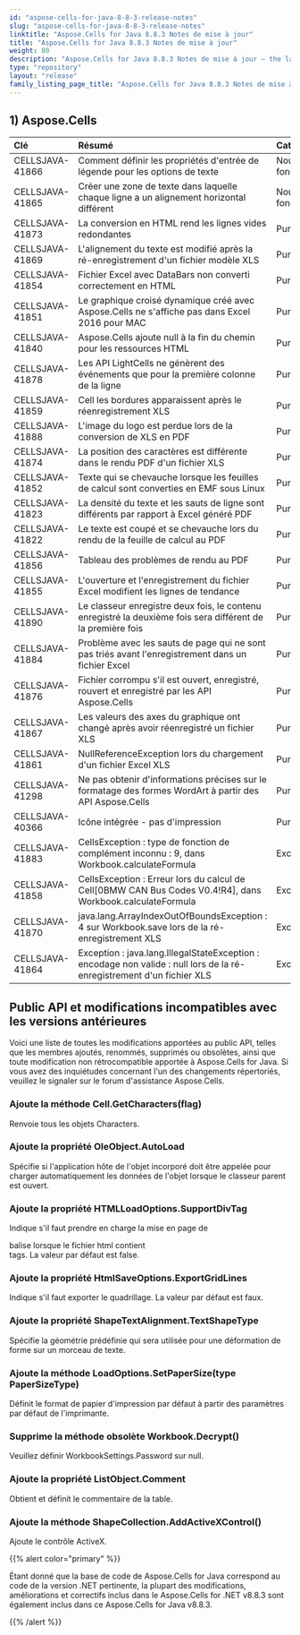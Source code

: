 ```yaml
---
id: "aspose-cells-for-java-8-8-3-release-notes"
slug: "aspose-cells-for-java-8-8-3-release-notes"
linktitle: "Aspose.Cells for Java 8.8.3 Notes de mise à jour"
title: "Aspose.Cells for Java 8.8.3 Notes de mise à jour"
weight: 80
description: "Aspose.Cells for Java 8.8.3 Notes de mise à jour – the latest updates and fixes."
type: "repository"
layout: "release"
family_listing_page_title: "Aspose.Cells for Java 8.8.3 Notes de mise à jour"
---
```

## **1) Aspose.Cells**

|**Clé**|**Résumé**|**Catégorie**|
|:- |:- |:- |
|CELLSJAVA-41866|Comment définir les propriétés d'entrée de légende pour les options de texte|Nouvelle fonctionnalité|
|CELLSJAVA-41865|Créer une zone de texte dans laquelle chaque ligne a un alignement horizontal différent|Nouvelle fonctionnalité|
|CELLSJAVA-41873|La conversion en HTML rend les lignes vides redondantes|Punaise|
|CELLSJAVA-41869|L'alignement du texte est modifié après la ré-enregistrement d'un fichier modèle XLS|Punaise|
|CELLSJAVA-41854|Fichier Excel avec DataBars non converti correctement en HTML|Punaise|
|CELLSJAVA-41851|Le graphique croisé dynamique créé avec Aspose.Cells ne s'affiche pas dans Excel 2016 pour MAC|Punaise|
|CELLSJAVA-41840|Aspose.Cells ajoute null à la fin du chemin pour les ressources HTML|Punaise|
|CELLSJAVA-41878|Les API LightCells ne génèrent des événements que pour la première colonne de la ligne|Punaise|
|CELLSJAVA-41859|Cell les bordures apparaissent après le réenregistrement XLS|Punaise|
|CELLSJAVA-41888|L'image du logo est perdue lors de la conversion de XLS en PDF|Punaise|
|CELLSJAVA-41874|La position des caractères est différente dans le rendu PDF d'un fichier XLS|Punaise|
|CELLSJAVA-41852|Texte qui se chevauche lorsque les feuilles de calcul sont converties en EMF sous Linux|Punaise|
|CELLSJAVA-41823|La densité du texte et les sauts de ligne sont différents par rapport à Excel généré PDF|Punaise|
|CELLSJAVA-41822|Le texte est coupé et se chevauche lors du rendu de la feuille de calcul au PDF|Punaise|
|CELLSJAVA-41856|Tableau des problèmes de rendu au PDF|Punaise|
|CELLSJAVA-41855|L'ouverture et l'enregistrement du fichier Excel modifient les lignes de tendance|Punaise|
|CELLSJAVA-41890|Le classeur enregistre deux fois, le contenu enregistré la deuxième fois sera différent de la première fois|Punaise|
|CELLSJAVA-41884|Problème avec les sauts de page qui ne sont pas triés avant l'enregistrement dans un fichier Excel|Punaise|
|CELLSJAVA-41876|Fichier corrompu s'il est ouvert, enregistré, rouvert et enregistré par les API Aspose.Cells|Punaise|
|CELLSJAVA-41867|Les valeurs des axes du graphique ont changé après avoir réenregistré un fichier XLS|Punaise|
|CELLSJAVA-41861|NullReferenceException lors du chargement d'un fichier Excel XLS|Punaise|
|CELLSJAVA-41298|Ne pas obtenir d'informations précises sur le formatage des formes WordArt à partir des API Aspose.Cells|Punaise|
|CELLSJAVA-40366|Icône intégrée - pas d'impression|Punaise|
|CELLSJAVA-41883|CellsException : type de fonction de complément inconnu : 9, dans Workbook.calculateFormula|Exception|
|CELLSJAVA-41858|CellsException : Erreur lors du calcul de Cell[0BMW CAN Bus Codes V0.4!R4], dans Workbook.calculateFormula|Exception|
|CELLSJAVA-41870|java.lang.ArrayIndexOutOfBoundsException : 4 sur Workbook.save lors de la ré-enregistrement XLS|Exception|
|CELLSJAVA-41864|Exception : java.lang.IllegalStateException : encodage non valide : null lors de la ré-enregistrement d'un fichier XLS|Exception|
## **Public API et modifications incompatibles avec les versions antérieures**
Voici une liste de toutes les modifications apportées au public API, telles que les membres ajoutés, renommés, supprimés ou obsolètes, ainsi que toute modification non rétrocompatible apportée à Aspose.Cells for Java. Si vous avez des inquiétudes concernant l'un des changements répertoriés, veuillez le signaler sur le forum d'assistance Aspose.Cells.
### **Ajoute la méthode Cell.GetCharacters(flag)**
Renvoie tous les objets Characters.
### **Ajoute la propriété OleObject.AutoLoad**
Spécifie si l'application hôte de l'objet incorporé doit être appelée pour charger automatiquement les données de l'objet lorsque le classeur parent est ouvert.
### **Ajoute la propriété HTMLLoadOptions.SupportDivTag**
 Indique s'il faut prendre en charge la mise en page de<div> balise lorsque le fichier html contient<div> tags. La valeur par défaut est false.
### **Ajoute la propriété HtmlSaveOptions.ExportGridLines**
Indique s'il faut exporter le quadrillage. La valeur par défaut est faux.
### **Ajoute la propriété ShapeTextAlignment.TextShapeType**
Spécifie la géométrie prédéfinie qui sera utilisée pour une déformation de forme sur un morceau de texte.
### **Ajoute la méthode LoadOptions.SetPaperSize(type PaperSizeType)**
Définit le format de papier d'impression par défaut à partir des paramètres par défaut de l'imprimante.
### **Supprime la méthode obsolète Workbook.Decrypt()**
Veuillez définir WorkbookSettings.Password sur null.
### **Ajoute la propriété ListObject.Comment**
Obtient et définit le commentaire de la table.
### **Ajoute la méthode ShapeCollection.AddActiveXControl()**
Ajoute le contrôle ActiveX.

{{% alert color="primary" %}} 

Étant donné que la base de code de Aspose.Cells for Java correspond au code de la version .NET pertinente, la plupart des modifications, améliorations et correctifs inclus dans le Aspose.Cells for .NET v8.8.3 sont également inclus dans ce Aspose.Cells for Java v8.8.3.

{{% /alert %}}
